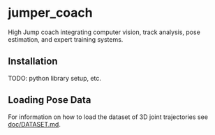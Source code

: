 # jumper_coach
High Jump coach integrating computer vision, track analysis, pose estimation, and expert training systems.
## Installation
TODO: python library setup, etc. 
## Loading Pose Data
For information on how to load the dataset of 3D joint trajectories see [doc/DATASET.md](https://github.com/octopus44/jumper_coach/doc/DATASET.md).